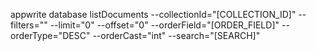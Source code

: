 appwrite database listDocuments --collectionId="[COLLECTION_ID]" --filters="" --limit="0" --offset="0" --orderField="[ORDER_FIELD]" --orderType="DESC" --orderCast="int" --search="[SEARCH]" 